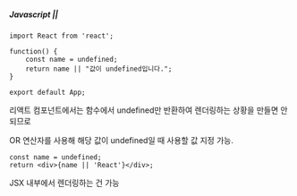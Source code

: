 ##### Javascript ||

```react
import React from 'react';

function() {
    const name = undefined;
    return name || "값이 undefined입니다.";
}

export default App;
```

리액트 컴포넌트에서는 함수에서 undefined만 반환하여 렌더링하는 상황을 만들면 안되므로

OR 연산자를 사용해 해당 값이 undefined일 때 사용할 값 지정 가능.


```react
const name = undefined;
return <div>{name || 'React'}</div>;
```

JSX 내부에서 렌더링하는 건 가능
